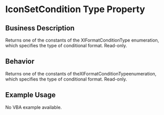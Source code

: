 # IconSetCondition Type Property

## Business Description
Returns one of the constants of the XlFormatConditionType enumeration, which specifies the type of conditional format. Read-only.

## Behavior
Returns one of the constants of theXlFormatConditionTypeenumeration, which specifies the type of conditional format. Read-only.

## Example Usage
No VBA example available.